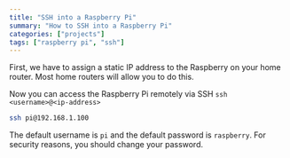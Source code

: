```yaml
---
title: "SSH into a Raspberry Pi"
summary: "How to SSH into a Raspberry Pi"
categories: ["projects"]
tags: ["raspberry pi", "ssh"]
---
```


First, we have to assign a static IP address to the Raspberry on your home router. Most home routers will allow you to do this.

Now you can access the Raspberry Pi remotely via SSH `ssh <username>@<ip-address>`

```sh
ssh pi@192.168.1.100
```

The default username is `pi` and the default password is `raspberry`. For security reasons, you should change your password.
